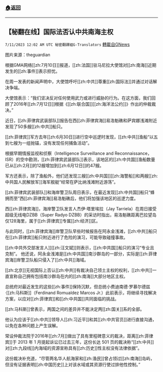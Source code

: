 ###  [:house:返回](README.md)
---


## 【秘翻在线】国际法否认中共南海主权
`7/11/2023 12:02 AM UTC 秘密翻譯組G-Translators` [轉載自GNews](https://gnews.org/articles/1450127)

图片来源：theguardian

根据GMA网络[[zh:7月10日]]报道，[[zh:法国]]驻马尼拉大使馆对[[zh:南海]]近期发生的[[zh:事件]]表示担忧。

在周一发表的新闻声明中，大使馆呼吁[[zh:中共]]尊重[[zh:国际法]]并通过对话解决争端。

大使馆表示：“我们坚决反对任何使用武力或进行威胁的行为。在这方面，我们回顾了2016年[[zh:7月12日]]根据《[[zh:联合国]][[zh:海洋法公约]]》作出的仲裁裁决。”

近日，[[zh:菲律宾武装部队]]报告在西[[zh:菲律宾海]]易洛魁礁和萨宾娜浅滩附近发现了50多艘[[zh:中共]]船只。

[[zh:菲律宾]]军方去年[[zh:6月30日]]进行空中巡逻时发现，[[zh:中共]]渔船“以五到七艘为一组抛锚，没有发现任何捕鱼活动”。

根据早期情报监视和侦察（Intelligence Surveillance and Reconnaissance，ISR）的空中勘测，[[zh:菲律宾武装部队]]表示，该地区的[[zh:中共国]]渔船数量已从[[zh:2月]]的12艘增加到[[zh:6月12日]]的47艘。

军方还表示，除了渔船外，他们还发现三艘[[zh:中共国]][[zh:海警船]]和两艘[[zh:中共国人民解放军]]海军舰艇“经常在萨比纳浅滩附近游荡”。

[[zh:菲律宾武装部队]]和海岸警卫队周日表示，在最近发现[[zh:中共国]]船只“蜂拥而至”西[[zh:菲律宾海]]易洛魁礁后，他们将加强该地区的巡逻力度。

西[[zh:菲律宾海]]，海岸警卫队发言人杰伊·塔里埃拉（Jay Tarriela）在周日接受超级无线电DZBB（Super Radyo DZBB）的采访时指出，易洛魁礁距离巴拉望岛仅128海里，属于[[zh:菲律宾]]专属[[zh:经济]]区。

与此同时，[[zh:菲律宾海]]岸警卫队早些时候报告在阿永金浅滩，[[zh:中共]]船只在[[zh:菲律宾]]船只附近进行了危险的演习，可能导致碰撞事故。

[[zh:中共外交部发言人]][[zh:汪文斌]]则表示，[[zh:中共国]]船只的演习“专业且克制”。 他还说，阿永金浅滩是[[zh:中共国]]南沙群岛的一部分，实际是[[zh:菲律宾海]]岸警卫队船只侵入了[[zh:中共]]海域。

[[zh:北京]]无视国际上否认[[zh:中共]]有裁决自己领土主权的权利，[[zh:中共]]一直宣称自己拥有包括南沙群岛在内的[[zh:南海]]大部分地区主权。

总统府对最近发生的这些[[zh:事件]]保持沉默，但总统小费迪南德·罗慕尔德兹·[[zh:马科斯]]（Ferdinand Romualdez Marcos Jr.）此前表示，将继续寻找解决方案，以应对[[zh:菲律宾]]和[[zh:中共国]]共同面临的挑战。

[[zh:马科斯]]曾表示，两国之间的差异并不能决定两[[zh:国关]]系的全部。

他认为应该于[[zh:中共]]领导人[[zh:习近平]]和其[[zh:中共官员]]进行直接沟通，以免在各种问题上产生误解。

常设仲裁法院于2016年[[zh:7月]]做出了具有里程碑意义的裁决，距离[[zh:菲律宾]]于 2013 年 1 月提起诉讼已过去三年，这份长达 501 页的裁决称“[[zh:中共]]对[[zh:九段线]]内海域的资源宣称具有[[zh:历史]]性主权没有法律依据”。

这份裁决补充道，“尽管两名华人航海家和[[zh:渔民]]曾占领过[[zh:南海]]岛屿，但没有证据表明[[zh:中国历史]]上对该水域或其资源行使过排他性控制。”
